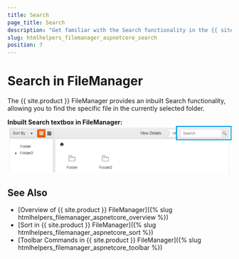 ```yaml
---
title: Search
page_title: Search
description: "Get familiar with the Search functionality in the {{ site.product }} FileManager and how you can configure it."
slug: htmlhelpers_filemanager_aspnetcore_search
position: 7
---
```


# Search in FileManager

The {{ site.product }} FileManager provides an inbuilt Search functionality, allowing you to find the specific file in the currently selected folder. 

**Inbuilt Search textbox in FileManager:** 
<img src="search.png">


## See Also

* [Overview of {{ site.product }} FileManager]({% slug htmlhelpers_filemanager_aspnetcore_overview %})
* [Sort in {{ site.product }} FileManager]({% slug htmlhelpers_filemanager_aspnetcore_sort %})
* [Toolbar Commands in {{ site.product }} FileManager]({% slug htmlhelpers_filemanager_aspnetcore_toolbar %})
